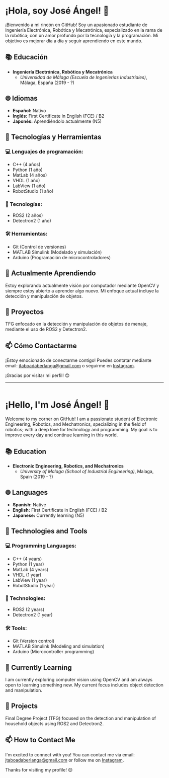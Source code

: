 # ¡Hola, soy José Ángel! 👋

¡Bienvenido a mi rincón en GitHub! Soy un apasionado estudiante de Ingeniería Electrónica, Robótica y Mecatrónica, especializado en la rama de la robótica; con un amor profundo por la tecnología y la programación. Mi objetivo es mejorar día a día y seguir aprendiendo en este mundo.

## 📚 Educación

- **Ingeniería Electrónica, Robótica y Mecatrónica**
  - *Universidad de Málaga (Escuela de Ingenierías Industriales)*, Málaga, España (2019 - ?)

## 🌐 Idiomas

- **Español:** Nativo
- **Inglés:** First Certificate in English (FCE) / B2
- **Japonés:** Aprendiéndolo actualmente (N5)

## 🔧 Tecnologías y Herramientas

### 💻 Lenguajes de programación:

- C++ (4 años)
- Python (1 año)
- MatLab (4 años)
- VHDL (1 año)
- LabView (1 año)
- RobotStudio (1 año)

### 🚀 Tecnologías:

- ROS2 (2 años)
- Detectron2 (1 año)

### 🛠 Herramientas:

- Git (Control de versiones)
- MATLAB Simulink (Modelado y simulación)
- Arduino (Programación de microcontroladores)

## 🌱 Actualmente Aprendiendo

Estoy explorando actualmente visión por computador mediante OpenCV y siempre estoy abierto a aprender algo nuevo. Mi enfoque actual incluye la detección y manipulación de objetos.

## 💼 Proyectos

TFG enfocado en la detección y manipulación de objetos de menaje, mediante el uso de ROS2 y Detectron2.

## 📫 Cómo Contactarme

¡Estoy emocionado de conectarme contigo! Puedes contatar mediante email: jtaboadaberlanga@gmail.com o seguirme en [Instagram](https://www.instagram.com/jtaboadab/).

¡Gracias por visitar mi perfil! 😊

---

<div style="float: right;">

# ¡Hello, I'm José Ángel! 👋

Welcome to my corner on GitHub! I am a passionate student of Electronic Engineering, Robotics, and Mechatronics, specializing in the field of robotics; with a deep love for technology and programming. My goal is to improve every day and continue learning in this world.

## 📚 Education

- **Electronic Engineering, Robotics, and Mechatronics**
  - *University of Malaga (School of Industrial Engineering)*, Malaga, Spain (2019 - ?)

## 🌐 Languages

- **Spanish:** Native
- **English:** First Certificate in English (FCE) / B2
- **Japanese:** Currently learning (N5)

## 🔧 Technologies and Tools

### 💻 Programming Languages:

- C++ (4 years)
- Python (1 year)
- MatLab (4 years)
- VHDL (1 year)
- LabView (1 year)
- RobotStudio (1 year)

### 🚀 Technologies:

- ROS2 (2 years)
- Detectron2 (1 year)

### 🛠 Tools:

- Git (Version control)
- MATLAB Simulink (Modeling and simulation)
- Arduino (Microcontroller programming)

## 🌱 Currently Learning

I am currently exploring computer vision using OpenCV and am always open to learning something new. My current focus includes object detection and manipulation.

## 💼 Projects

Final Degree Project (TFG) focused on the detection and manipulation of household objects using ROS2 and Detectron2.

## 📫 How to Contact Me

I'm excited to connect with you! You can contact me via email: jtaboadaberlanga@gmail.com or follow me on [Instagram](https://www.instagram.com/jtaboadab/).

Thanks for visiting my profile! 😊

</div>


